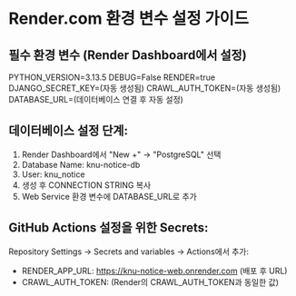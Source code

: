 # Render.com 환경 변수 설정 가이드

## 필수 환경 변수 (Render Dashboard에서 설정)

PYTHON_VERSION=3.13.5
DEBUG=False
RENDER=true
DJANGO_SECRET_KEY=(자동 생성됨)
CRAWL_AUTH_TOKEN=(자동 생성됨)
DATABASE_URL=(데이터베이스 연결 후 자동 설정)

## 데이터베이스 설정 단계:
1. Render Dashboard에서 "New +" → "PostgreSQL" 선택
2. Database Name: knu-notice-db
3. User: knu_notice
4. 생성 후 CONNECTION STRING 복사
5. Web Service 환경 변수에 DATABASE_URL로 추가

## GitHub Actions 설정을 위한 Secrets:
Repository Settings → Secrets and variables → Actions에서 추가:
- RENDER_APP_URL: https://knu-notice-web.onrender.com (배포 후 URL)
- CRAWL_AUTH_TOKEN: (Render의 CRAWL_AUTH_TOKEN과 동일한 값)
